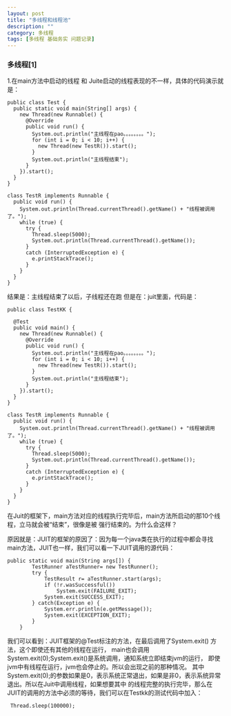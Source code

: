 ```yaml
---
layout: post
title: "多线程和线程池"
description: ""
category: 多线程
tags: [多线程 基础务实 问题记录]
---
```

### 多线程[1]
1.在main方法中启动的线程 和 Juite启动的线程表现的不一样，具体的代码演示就是：

```
public class Test {
  public static void main(String[] args) {
    new Thread(new Runnable() {
      @Override
      public void run() {
        System.out.println("主线程在pao。。。。。。。。");
        for (int i = 0; i < 10; i++) {
          new Thread(new TestR()).start();
        }
        System.out.println("主线程结束");
      }
    }).start();
  }
}

class TestR implements Runnable {
  public void run() {
    System.out.println(Thread.currentThread().getName() + "线程被调用了。");
    while (true) {
      try {
        Thread.sleep(5000);
        System.out.println(Thread.currentThread().getName());
      }
      catch (InterruptedException e) {
        e.printStackTrace();
      }
    }
  }
}
```
结果是：主线程结束了以后，子线程还在跑
但是在：juit里面，代码是：  

```
public class TestKK {

  @Test
  public void main() {
    new Thread(new Runnable() {
      @Override
      public void run() {
        System.out.println("主线程在pao。。。。。。。。");
        for (int i = 0; i < 10; i++) {
          new Thread(new TestR()).start();
        }
        System.out.println("主线程结束");
      }
    }).start();
  }
}

class TestR implements Runnable {
  public void run() {
    System.out.println(Thread.currentThread().getName() + "线程被调用了。");
    while (true) {
      try {
        Thread.sleep(5000);
        System.out.println(Thread.currentThread().getName());
      }
      catch (InterruptedException e) {
        e.printStackTrace();
      }
    }
  }
}
```
在Juit的框架下，main方法对应的线程执行完毕后，main方法所启动的那10个线程，立马就会被“结束”，很像是被
强行结束的。为什么会这样？   

原因就是：JUIT的框架的原因了：因为每一个java类在执行的过程中都会寻找main方法，JUIT也一样，我们可以看一下JUIT调用的源代码：   

```
public static void main(String args[]) {
		TestRunner aTestRunner= new TestRunner();
		try {
			TestResult r= aTestRunner.start(args);
			if (!r.wasSuccessful()) 
				System.exit(FAILURE_EXIT);
			System.exit(SUCCESS_EXIT);
		} catch(Exception e) {
			System.err.println(e.getMessage());
			System.exit(EXCEPTION_EXIT);
		}
	}
```
我们可以看到：JUIT框架的@Test标注的方法，在最后调用了System.exit() 方法，这个即使还有其他的线程在运行，
main也会调用System.exit(0);System.exit()是系统调用，通知系统立即结束jvm的运行，
即使jvm中有线程在运行，jvm也会停止的。所以会出现之前的那种情况。
其中System.exit(0);的参数如果是0，表示系统正常退出，如果是非0，表示系统异常退出。所以在Juit中调用线程，如果想要其中
的线程完整的执行完毕，那么在JUIT的调用的方法中必须的等待，我们可以在Testkk的测试代码中加入：     

```
 Thread.sleep(100000);
```



